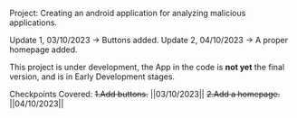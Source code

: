 Project:
Creating an android application for analyzing malicious applications.



Update 1, 03/10/2023 -> Buttons added.
Update 2, 04/10/2023 -> A proper homepage added.

This project is under development, the App in the code is **not yet** the final version, and is in Early Development stages.

Checkpoints Covered:
~~1.Add buttons.~~             ||03/10/2023||
~~2.Add a homepage.~~          ||04/10/2023|| 
